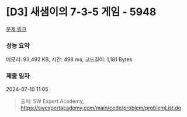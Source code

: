 # [D3] 새샘이의 7-3-5 게임 - 5948 

[문제 링크](https://swexpertacademy.com/main/code/problem/problemDetail.do?contestProbId=AWZ2IErKCwUDFAUQ) 

### 성능 요약

메모리: 93,492 KB, 시간: 498 ms, 코드길이: 1,181 Bytes

### 제출 일자

2024-07-10 11:05



> 출처: SW Expert Academy, https://swexpertacademy.com/main/code/problem/problemList.do